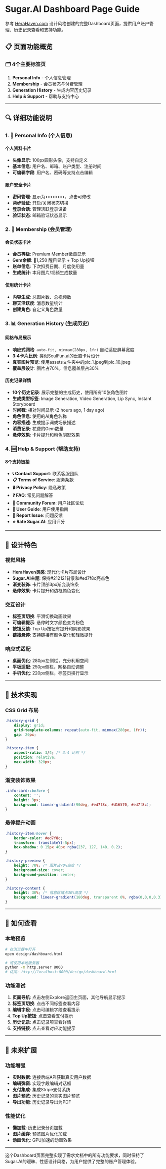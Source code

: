 # Sugar.AI Dashboard Page Guide

参考 [HeraHaven.com](https://herahaven.com/settings?tab=personal+info) 设计风格创建的完整Dashboard页面，提供用户账户管理、历史记录查看和支持功能。

## 📋 页面功能概览

### 🗂️ 4个主要标签页

1. **Personal Info** - 个人信息管理
2. **Membership** - 会员状态与付费管理  
3. **Generation History** - 生成内容历史记录
4. **Help & Support** - 帮助与支持中心

---

## 🔍 详细功能说明

### 1. 📱 Personal Info (个人信息)

#### 个人资料卡片
- **头像显示**: 100px圆形头像，支持自定义
- **基本信息**: 用户名、邮箱、账户类型、注册时间
- **可编辑字段**: 用户名、密码等支持点击编辑

#### 账户安全卡片  
- **密码管理**: 显示为••••••••，点击可修改
- **两步验证**: 开启/关闭状态切换
- **登录会话**: 管理活跃登录设备
- **验证状态**: 邮箱验证状态显示

### 2. 👑 Membership (会员管理)

#### 会员状态卡片
- **会员等级**: Premium Member徽章显示
- **Gem余额**: 💎1,250 醒目显示 + Top Up按钮
- **账单信息**: 下次扣费日期、月度使用量
- **生成统计**: 本月图片/视频生成数量

#### 使用统计卡片
- **内容生成**: 总图片数、总视频数
- **聊天活跃度**: 消息数量统计
- **创建角色**: 自定义角色数量

### 3. 📊 Generation History (生成历史)

#### 网格布局展示
- **响应式网格**: `auto-fit, minmax(280px, 1fr)` 自动适应屏幕宽度
- **3:4卡片比例**: 类似SoulFun.ai的垂直卡片设计
- **真实图片预览**: 使用assets文件夹中的pic_1.jpeg到pic_10.jpeg
- **覆盖层设计**: 图片占70%，信息覆盖层占30%

#### 历史记录详情
- **10个历史记录**: 展示完整的生成历史，使用所有10张角色图片
- **生成类型标签**: Image Generation, Video Generation, Lip Sync, Instant Storyboard
- **时间戳**: 相对时间显示 (2 hours ago, 1 day ago)
- **角色信息**: 使用的AI角色名称
- **内容描述**: 生成提示词或场景描述
- **消费记录**: 花费的Gem数量
- **悬停效果**: 卡片提升和粉色阴影效果

### 4. 🆘 Help & Support (帮助支持)

#### 8个支持链接
- **📞 Contact Support**: 联系客服团队
- **📋 Terms of Service**: 服务条款
- **🔒 Privacy Policy**: 隐私政策  
- **❓ FAQ**: 常见问题解答
- **💬 Community Forum**: 用户社区论坛
- **📖 User Guide**: 用户使用指南
- **🚨 Report Issue**: 问题反馈
- **⭐ Rate Sugar.AI**: 应用评分

---

## 🎨 设计特色

### 视觉风格
- **HeraHaven灵感**: 现代化卡片布局设计
- **Sugar.AI主题**: 保持#212121背景和#ed7f8c亮点色
- **渐变装饰**: 卡片顶部3px渐变装饰条
- **悬停效果**: 卡片提升和边框颜色变化

### 交互设计
- **标签页切换**: 平滑切换动画效果
- **可编辑提示**: 悬停时文字颜色变为粉色
- **按钮反馈**: Top Up按钮有提升和阴影效果
- **链接悬停**: 支持链接有颜色变化和轻微提升

### 响应式适配
- **桌面优化**: 280px左侧栏，充分利用空间
- **平板适配**: 250px侧栏，网格自动调整
- **手机优化**: 220px侧栏，标签页换行显示

---

## 🔧 技术实现

### CSS Grid 布局
```css
.history-grid {
    display: grid;
    grid-template-columns: repeat(auto-fit, minmax(280px, 1fr));
    gap: 20px;
}

.history-item {
    aspect-ratio: 3/4; /* 3:4 比例 */
    position: relative;
    max-width: 320px;
}
```

### 渐变装饰效果
```css
.info-card::before {
    content: '';
    height: 3px;
    background: linear-gradient(90deg, #ed7f8c, #d16570, #ed7f8c);
}
```

### 悬停提升动画
```css
.history-item:hover {
    border-color: #ed7f8c;
    transform: translateY(-5px);
    box-shadow: 0 15px 40px rgba(237, 127, 140, 0.2);
}

.history-preview {
    height: 70%; /* 图片占70%高度 */
    background-size: cover;
    background-position: center;
}

.history-content {
    height: 30%; /* 信息区域占30%高度 */
    background: linear-gradient(180deg, transparent 0%, rgba(0,0,0,0.3) 30%, rgba(26,26,26,0.95) 100%);
}
```

---

## 🚀 如何查看

### 本地预览
```bash
# 在浏览器中打开
open design/dashboard.html

# 或使用本地服务器
python -m http.server 8000
# 访问: http://localhost:8000/design/dashboard.html
```

### 功能测试
1. **页面导航**: 点击左侧Explore返回主页面，其他导航显示提示
2. **标签页切换**: 点击不同标签查看内容
3. **编辑字段**: 点击可编辑字段查看提示
4. **Top Up按钮**: 点击查看支付提示
5. **历史记录**: 点击记录项查看详情
6. **支持链接**: 点击查看对应功能提示

---

## 🎯 未来扩展

### 功能增强
- **实时数据**: 连接后端API获取真实用户数据
- **编辑弹窗**: 实现字段编辑对话框
- **支付集成**: 集成Stripe支付系统
- **图片预览**: 历史记录的真实图片预览
- **导出功能**: 历史记录导出为PDF

### 性能优化
- **懒加载**: 历史记录分页加载
- **图片缓存**: 预览图片优化加载
- **动画优化**: GPU加速的动画效果

---

这个Dashboard页面完整实现了需求文档中的所有功能要求，同时保持了Sugar.AI的暧昧、性感设计风格，为用户提供了完整的账户管理体验。 